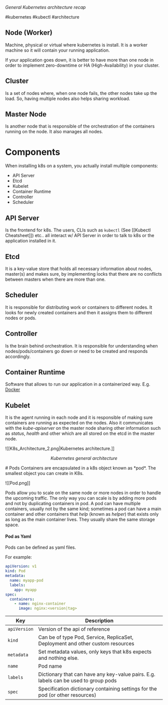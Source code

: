 *General Kubernetes architecture recap*

#kubernetes #kubectl #architecture

## Node (Worker)
Machine, physical or virtual where kubernetes is install. It is a worker machine so it will contain your running application.

If your application goes down, it is better to have more than one node in order to implement zero-downtime or HA (High-Availability) in your cluster.

## Cluster
Is a set of nodes where, when one node fails, the other nodes take up the load. So, having multiple nodes also helps sharing workload.

## Master Node
Is another node that is responsible of the orchestration of the containers running on the node. It also manages all nodes.

# Components
When installing k8s on a system, you actually install multiple components:
- API Server
- Etcd
- Kubelet
- Container Runtime
- Controller
- Scheduler

## API Server
Is the frontend for k8s. The users, CLIs such as `kubectl` (See [[Kubectl Cheatsheet]]) etc.. all interact w/ API Server in order to talk to k8s or the application installed in it.

## Etcd
It is a key-value store that holds all necessary information about nodes, master(s) and makes sure, by implementing locks that there are no conflicts between masters when there are more than one.

## Scheduler
It is responsible for distributing work or containers to different nodes. It looks for newly created containers and then it assigns them to different nodes or pods.

## Controller
Is the brain behind orchestration. It is responsible for understanding when nodes/pods/containers go down or need to be created and responds accordingly.

## Container Runtime
Software that allows to run our application in a containerized way. E.g. [Docker](www.docker.com) 

## Kubelet
It is the agent running in each node and it is responsible of making sure containers are running as expected on the nodes. Also it communicates with the *kube-apiserver* on the master node sharing other information such as *status*, *health* and other which are all stored on the etcd in the master node.

![[K8s_Architecture_2.png|Kubernetes architecture.]]
<p align="center" style="font-style: italic">Kubernetes general architecture</p>
# Pods
Containers are encapsulated in a k8s object known as *pod*. The smallest object you can create in K8s.

![[Pod.png]]

Pods allow you to scale on the same node or more nodes in order to handle the upcoming traffic. The only way you can scale is by adding more pods and not by duplicating containers in pod. A pod can have multiple containers, usually not by the same kind; sometimes a pod can have a main container and other containers that *help* (known as *helper*) that exists only as long as the main container lives. They usually share the same storage space. 

#### Pod as Yaml
Pods can be defined as yaml files.

For example:
```yaml
apiVersion: v1
kind: Pod
metadata:
  name: myapp-pod
  labels:
    app: myapp
spec:
  containers:
    - name: nginx-container
      image: nginx:<version|tag>
```

| Key          | Description                                                                         |
| ------------ | ----------------------------------------------------------------------------------- |
| `apiVersion` | Version of the api of reference                                                     |
| `kind`       | Can be of type Pod, Service, ReplicaSet, Deployment and other custom resources      |
| `metadata`     | Set metadata values, only keys that k8s expects and nothing else.                   |
| `name`         | Pod name                                                                            |
| `labels`       | Dictionary that can have any key-value pairs. E.g. labels can be used to group pods |
| `spec`         | Specification dictionary containing settings for the pod (or other resources)                                                                                    |
